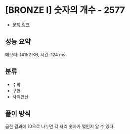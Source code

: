 # [BRONZE I] 숫자의 개수 - 2577

- [문제 링크](https://www.acmicpc.net/problem/2577)

## 성능 요약

메모리: 14152 KB, 시간: 124 ms

## 분류

- 수학
- 구현
- 사칙연산

## 풀이 방식

곱한 결과에 10으로 나누면 각 자리 숫자가 몇인지 알 수 있다.
